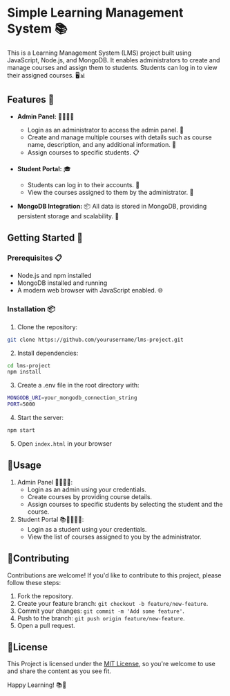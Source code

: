 # Simple Learning Management System 📚

This is a Learning Management System (LMS) project built using JavaScript, Node.js, and MongoDB. It enables administrators to create and manage courses and assign them to students. Students can log in to view their assigned courses. 🖥️📊

## Features 🌟

- **Admin Panel:** 👩‍💼👨‍💼
    - Login as an administrator to access the admin panel. 🔐
    - Create and manage multiple courses with details such as course name, description, and any additional information. 📝
    - Assign courses to specific students. 📋

- **Student Portal:** 🎓
    - Students can log in to their accounts. 🔐
    - View the courses assigned to them by the administrator. 👀

- **MongoDB Integration:** 📦 All data is stored in MongoDB, providing persistent storage and scalability. 💾

## Getting Started 🚀

### Prerequisites 📋

- Node.js and npm installed
- MongoDB installed and running
- A modern web browser with JavaScript enabled. 🌐

### Installation 📦

1. Clone the repository:

```bash
git clone https://github.com/yourusername/lms-project.git
```

2. Install dependencies:

```bash
cd lms-project
npm install
```

3. Create a .env file in the root directory with:

```bash
MONGODB_URI=your_mongodb_connection_string
PORT=5000
```

4. Start the server:

```bash
npm start
```

5. Open `index.html` in your browser

## 📝Usage
1. Admin Panel 👩‍💼👨‍💼:
    - Login as an admin using your credentials.
    - Create courses by providing course details.
    - Assign courses to specific students by selecting the student and the course.
2. Student Portal 📚👩‍🎓👨‍🎓:
    - Login as a student using your credentials.
    - View the list of courses assigned to you by the administrator.

## 🤝Contributing
Contributions are welcome! If you'd like to contribute to this project, please follow these steps:
1. Fork the repository.
2. Create your feature branch: `git checkout -b feature/new-feature`.
3. Commit your changes: `git commit -m 'Add some feature'`.
4. Push to the branch: `git push origin feature/new-feature`.
5. Open a pull request.

## 📄License
This Project is licensed under the [MIT License](LICENSE.md), so you're welcome to use and share the content as you see fit.

Happy Learning! 📚🚀
